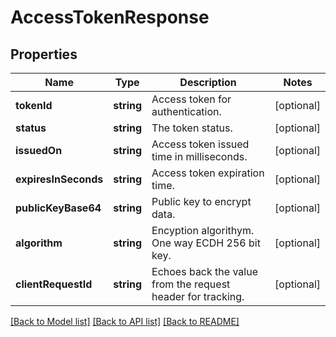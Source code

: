 # AccessTokenResponse

## Properties
Name | Type | Description | Notes
------------ | ------------- | ------------- | -------------
**tokenId** | **string** | Access token for authentication. | [optional] 
**status** | **string** | The token status. | [optional] 
**issuedOn** | **string** | Access token issued time in milliseconds. | [optional] 
**expiresInSeconds** | **string** | Access token expiration time. | [optional] 
**publicKeyBase64** | **string** | Public key to encrypt data. | [optional] 
**algorithm** | **string** | Encyption algorithym. One way ECDH 256 bit key. | [optional] 
**clientRequestId** | **string** | Echoes back the value from the request header for tracking. | [optional] 

[[Back to Model list]](../README.md#documentation-for-models) [[Back to API list]](../README.md#documentation-for-api-endpoints) [[Back to README]](../README.md)


